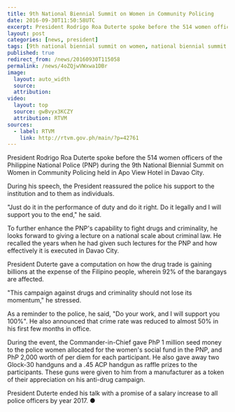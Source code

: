 ```yaml
---
title: 9th National Biennial Summit on Women in Community Policing
date: 2016-09-30T11:50:58UTC
excerpt: President Rodrigo Roa Duterte spoke before the 514 women officers of the Philippine National Police during the 9th National Biennial Summit on Women in Community Policing held in Apo View Hotel in Davao City.
layout: post
categories: [news, president]
tags: [9th national biennial summit on women, national biennial summit on women, community policing, speech]
published: true
redirect_from: /news/20160930T115058
permalink: /news/4oZQjwVWxwa1DBr
image:
  layout: auto_width
  source: 
  attribution: 
video:
  layout: top
  source: gwBvyx3KCZY
  attribution: RTVM
sources:
  - label: RTVM
    link: http://rtvm.gov.ph/main/?p=42761
---
```


President Rodrigo Roa Duterte spoke before the 514 women officers of the Philippine National Police (PNP) during the 9th National Biennial Summit on Women in Community Policing held in Apo View Hotel in Davao City.

During his speech, the President reassured the police his support to the institution and to them as individuals.

"Just do it in the performance of duty and do it right. Do it legally and I will support you to the end," he said.

To further enhance the PNP's capability to fight drugs and criminality, he looks forward to giving a lecture on a national scale about criminal law. He recalled the years when he had given such lectures for the PNP and how effectively it is executed in Davao City.

President Duterte gave a computation on how the drug trade is gaining billions at the expense of the Filipino people, wherein 92% of the barangays are affected.

"This campaign against drugs and criminality should not lose its momentum," he stressed.

As a reminder to the police, he said, "Do your work, and I will support you 100%". He also announced that crime rate was reduced to almost 50% in his first few months in office.

During the event, the Commander-in-Chief gave PhP 1 million seed money to the police women allocated for the women's social fund in the PNP, and PhP 2,000 worth of per diem for each participant. He also gave away two Glock-30 handguns and a .45 ACP handgun as raffle prizes to the participants. These guns were given to him from a manufacturer as a token of their appreciation on his anti-drug campaign.

President Duterte ended his talk with a promise of a salary increase to all police officers by year 2017.
&#x25cf;


